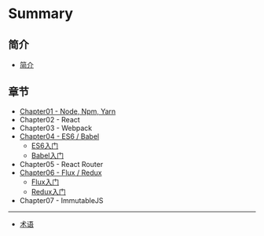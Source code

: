# Summary

## 简介
* [简介](README.md)

## 章节
* [Chapter01 - Node, Npm, Yarn](docs/chapter01/README.md)
* Chapter02 - React
* Chapter03 - Webpack
* [Chapter04 - ES6 / Babel](docs/chapter04/README.md)
    * [ES6入门](docs/chapter04/es6/ES6入门.md)
    * [Babel入门](docs/chapter04/babel/Babel入门.md)
* Chapter05 - React Router
* [Chapter06 - Flux / Redux](docs/chapter06/README.md)
    * [Flux入门](docs/chapter06/flux/Flux入门.md)
    * [Redux入门](docs/chapter06/redux/Redux入门.md)
* Chapter07 - ImmutableJS

-----
* [术语](GLOSSARY.md)

